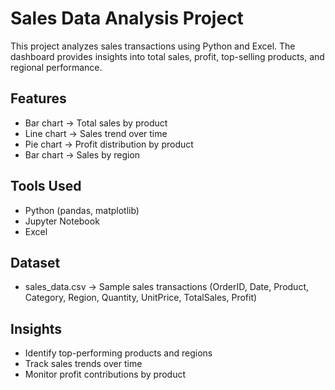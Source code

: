 # Sales Data Analysis Project

This project analyzes sales transactions using Python and Excel. The dashboard provides insights into total sales, profit, top-selling products, and regional performance.

## Features
- Bar chart → Total sales by product
- Line chart → Sales trend over time
- Pie chart → Profit distribution by product
- Bar chart → Sales by region

## Tools Used
- Python (pandas, matplotlib)
- Jupyter Notebook
- Excel

## Dataset
- sales_data.csv → Sample sales transactions (OrderID, Date, Product, Category, Region, Quantity, UnitPrice, TotalSales, Profit)

## Insights
- Identify top-performing products and regions
- Track sales trends over time
- Monitor profit contributions by product
